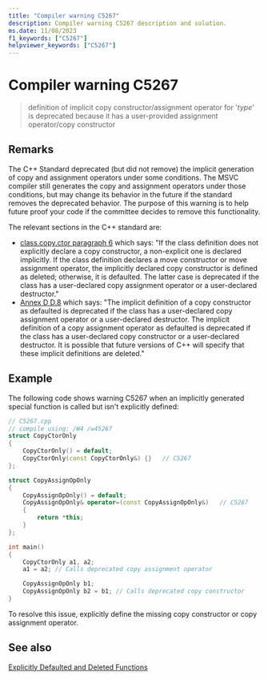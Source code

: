 ```yaml
---
title: "Compiler warning C5267"
description: Compiler warning C5267 description and solution.
ms.date: 11/08/2023
f1_keywords: ["C5267"]
helpviewer_keywords: ["C5267"]
---
```

# Compiler warning C5267

> definition of implicit copy constructor/assignment operator for '*type*' is deprecated because it has a user-provided assignment operator/copy constructor

## Remarks

The C++ Standard deprecated (but did not remove) the implicit generation of copy and assignment operators under some conditions. The MSVC compiler still generates the copy and assignment operators under those conditions, but may change its behavior in the future if the standard removes the deprecated behavior. The purpose of this warning is to help future proof your code if the committee decides to remove this functionality.

The relevant sections in the C++ standard are:
- [class.copy.ctor paragraph 6](https://eel.is/c++draft/class.copy.ctor#6) which says: "If the class definition does not explicitly declare a copy constructor, a non-explicit one is declared implicitly. If the class definition declares a move constructor or move assignment operator, the implicitly declared copy constructor is defined as deleted; otherwise, it is defaulted. The latter case is deprecated if the class has a user-declared copy assignment operator or a user-declared destructor."
- [Annex D D.8](https://eel.is/c++draft/depr.impldec#1) which says: "The implicit definition of a copy constructor as defaulted is deprecated if the class has a user-declared copy assignment operator or a user-declared destructor. The implicit definition of a copy assignment operator as defaulted is deprecated if the class has a user-declared copy constructor or a user-declared destructor. It is possible that future versions of C++ will specify that these implicit definitions are deleted."

## Example

The following code shows warning C5267 when an implicitly generated special function is called but isn't explicitly defined:

```cpp
// C5267.cpp
// compile using: /W4 /w45267
struct CopyCtorOnly
{
    CopyCtorOnly() = default;
    CopyCtorOnly(const CopyCtorOnly&) {}   // C5267
};

struct CopyAssignOpOnly
{
    CopyAssignOpOnly() = default;
    CopyAssignOpOnly& operator=(const CopyAssignOpOnly&)   // C5267
    {
        return *this;
    }
};

int main()
{
    CopyCtorOnly a1, a2;
    a1 = a2; // Calls deprecated copy assignment operator

    CopyAssignOpOnly b1;
    CopyAssignOpOnly b2 = b1; // Calls deprecated copy constructor
}
```

To resolve this issue, explicitly define the missing copy constructor or copy assignment operator.

## See also

[Explicitly Defaulted and Deleted Functions](../../cpp/explicitly-defaulted-and-deleted-functions.md)
